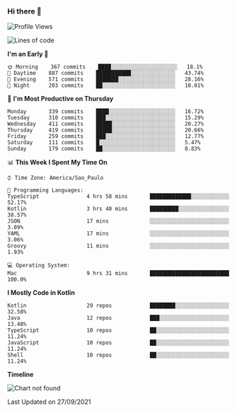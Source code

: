 ### Hi there 👋

<!--
**fernandonogueira/fernandonogueira** is a ✨ _special_ ✨ repository because its `README.md` (this file) appears on your GitHub profile.

Here are some ideas to get you started:

- 🔭 I’m currently working on ...
- 🌱 I’m currently learning ...
- 👯 I’m looking to collaborate on ...
- 🤔 I’m looking for help with ...
- 💬 Ask me about ...
- 📫 How to reach me: ...
- 😄 Pronouns: ...
- ⚡ Fun fact: ...
-->

<!--START_SECTION:waka-->
![Profile Views](http://img.shields.io/badge/Profile%20Views-0-blue)

![Lines of code](https://img.shields.io/badge/From%20Hello%20World%20I%27ve%20Written-450187%20lines%20of%20code-blue)

**I'm an Early 🐤** 

```text
🌞 Morning    367 commits    ████░░░░░░░░░░░░░░░░░░░░░   18.1% 
🌆 Daytime    887 commits    ███████████░░░░░░░░░░░░░░   43.74% 
🌃 Evening    571 commits    ███████░░░░░░░░░░░░░░░░░░   28.16% 
🌙 Night      203 commits    ██░░░░░░░░░░░░░░░░░░░░░░░   10.01%

```
📅 **I'm Most Productive on Thursday** 

```text
Monday       339 commits    ████░░░░░░░░░░░░░░░░░░░░░   16.72% 
Tuesday      310 commits    ███░░░░░░░░░░░░░░░░░░░░░░   15.29% 
Wednesday    411 commits    █████░░░░░░░░░░░░░░░░░░░░   20.27% 
Thursday     419 commits    █████░░░░░░░░░░░░░░░░░░░░   20.66% 
Friday       259 commits    ███░░░░░░░░░░░░░░░░░░░░░░   12.77% 
Saturday     111 commits    █░░░░░░░░░░░░░░░░░░░░░░░░   5.47% 
Sunday       179 commits    ██░░░░░░░░░░░░░░░░░░░░░░░   8.83%

```


📊 **This Week I Spent My Time On** 

```text
⌚︎ Time Zone: America/Sao_Paulo

💬 Programming Languages: 
TypeScript               4 hrs 58 mins       █████████████░░░░░░░░░░░░   52.17% 
Kotlin                   3 hrs 40 mins       █████████░░░░░░░░░░░░░░░░   38.57% 
JSON                     17 mins             ░░░░░░░░░░░░░░░░░░░░░░░░░   3.09% 
YAML                     17 mins             ░░░░░░░░░░░░░░░░░░░░░░░░░   3.06% 
Groovy                   11 mins             ░░░░░░░░░░░░░░░░░░░░░░░░░   1.93%

💻 Operating System: 
Mac                      9 hrs 31 mins       █████████████████████████   100.0%

```

**I Mostly Code in Kotlin** 

```text
Kotlin                   29 repos            ████████░░░░░░░░░░░░░░░░░   32.58% 
Java                     12 repos            ███░░░░░░░░░░░░░░░░░░░░░░   13.48% 
TypeScript               10 repos            ██░░░░░░░░░░░░░░░░░░░░░░░   11.24% 
JavaScript               10 repos            ██░░░░░░░░░░░░░░░░░░░░░░░   11.24% 
Shell                    10 repos            ██░░░░░░░░░░░░░░░░░░░░░░░   11.24%

```


**Timeline**

![Chart not found](https://raw.githubusercontent.com/fernandonogueira/fernandonogueira/master/charts/bar_graph.png) 


 Last Updated on 27/09/2021
<!--END_SECTION:waka-->
